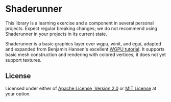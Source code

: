 # Shaderunner
This library is a learning exercise and a component in several personal projects.  Expect regular breaking changes; we do not recommend using Shaderunner in your projects in its current state.

Shaderunner is a basic graphics layer over wgpu, winit, and egui, adapted and expanded from Benjamin Hansen's excellent [WGPU tutorial](https://sotrh.github.io/learn-wgpu/).  It supports basic mesh construction and rendering with colored vertices; it does not yet support textures.

## License
Licensed under either of [Apache License, Version 2.0](APACHE-LICENSE) or [MIT License](MIT-LICENSE) at your option.